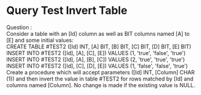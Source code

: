 # Query Test Invert Table
Question :  
Consider a table with an [Id] column as well as BIT columns named [A] to [E] and some initial values:  
CREATE TABLE #TEST2 ([Id] INT, [A] BIT, [B] BIT, [C] BIT, [D] BIT, [E] BIT)  
INSERT INTO #TEST2 ([Id], [A], [C], [E]) VALUES (1, 'true', 'false', 'true')  
INSERT INTO #TEST2 ([Id], [A], [B], [C]) VALUES (2, 'true', 'true', 'true')  
INSERT INTO #TEST2 ([Id], [C], [D], [E]) VALUES (1, 'false', 'false', 'true')  
Create a procedure which will accept parameters ([Id] INT, [Column] CHAR (1)) and then invert the value in table #TEST2 for rows matched by [Id] and columns named [Column]. No change is made if the existing value is NULL.

